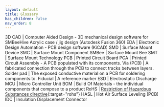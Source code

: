 ```yaml
---
layout: default
title: Glossary
has_children: false
nav_order: 8
---
```

3D CAD | Computer Aided Design - 3D mechanical design software for SMBeeHive Acrylic case / jig design (Autodesk Fusion 360)
EDA | Electronic Design Automation - PCB design software (KiCAD)
SMD | Surface Mount Device
SMC | Surface Mount Component
SMBee | Surface Mount Bee
SMT | Surface Mount Technology
PCB | Printed Circuit Board
PCA | Printed Circuit Assembly - A PCB populated with its components.
Via (PCB) | A fabricated connection through the PCB to connect tracks between layers.
Solder pad | The exposed conductive material on a PCB for soldering components to.
Fiducial | A reference marker
ESD | Electrostatic Discharge
MCU | Micro Controller Unit
BOM | Build Of Materials - the individual components that compose to a product
RoHS | [Restriction of Hazardous Substances directive](https://www.rohsguide.com/rohs-faq.htm){:target="rohs"}
HASL | Hot Air Surface Leveling (PCB)
IDC | Insulation Displacement Connector
